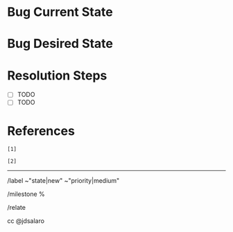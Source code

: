 
# Bug Current State


# Bug Desired State


# Resolution Steps

- [ ] TODO
- [ ] TODO

# References

`[1]` 

`[2]` 

---

/label ~"state|new" ~"priority|medium" 

/milestone %

/relate

cc @jdsalaro 
